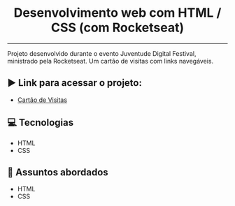 <h1 align="center">
    Desenvolvimento web com HTML / CSS (com Rocketseat)
</h1>

-------
Projeto desenvolvido durante o evento Juventude Digital Festival, ministrado pela Rocketseat. Um cartão de visitas com links navegáveis.

## ▶️ Link para acessar o projeto:
- [Cartão de Visitas](https://flaviomattosdev.github.io/eventorocketseat/)

## 💻 Tecnologias
- HTML
- CSS

## 💬 Assuntos abordados
- HTML
- CSS
